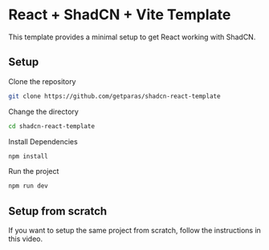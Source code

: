 # React + ShadCN + Vite Template

This template provides a minimal setup to get React working with ShadCN.

## Setup

Clone the repository

```bash
git clone https://github.com/getparas/shadcn-react-template
```

Change the directory

```bash
cd shadcn-react-template
```

Install Dependencies

```bash
npm install
```

Run the project

```bash
npm run dev
```

## Setup from scratch

If you want to setup the same project from scratch, follow the instructions in this video.
